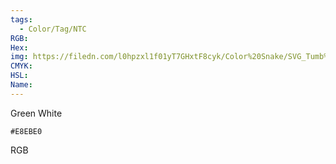```yaml
---
tags:
  - Color/Tag/NTC
RGB:
Hex:
img: https://filedn.com/l0hpzxl1f01yT7GHxtF8cyk/Color%20Snake/SVG_Tumb%20Mass%20No%20Name/E8EBE0.svg
CMYK:
HSL:
Name:
---
```

Green White
```palette
#E8EBE0
```
RGB
